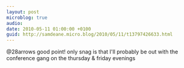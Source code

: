 ```yaml
---
layout: post
microblog: true
audio: 
date: 2010-05-11 01:00:00 +0100
guid: http://samdeane.micro.blog/2010/05/11/t13797426633.html
---
```

@28arrows good point! only snag is that I'll probably be out with the conference gang on the thursday &amp; friday evenings
